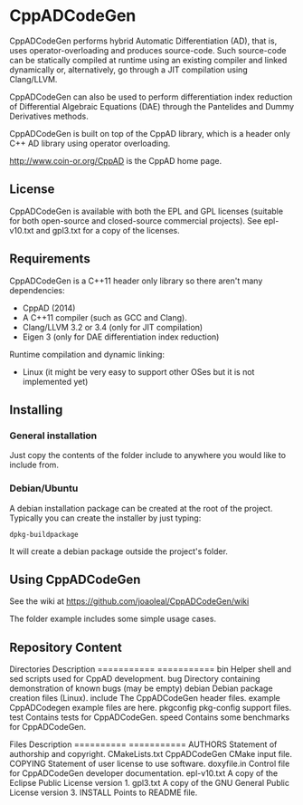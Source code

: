 # CppADCodeGen

CppADCodeGen performs hybrid Automatic Differentiation (AD), that is, uses 
operator-overloading and produces source-code. Such source-code can be 
statically compiled at runtime using an existing compiler and linked dynamically 
or, alternatively, go through a JIT compilation using Clang/LLVM.

CppADCodeGen can also be used to perform differentiation index reduction of 
Differential Algebraic Equations (DAE) through the Pantelides and Dummy 
Derivatives methods.

CppADCodeGen is built on top of the CppAD library, which is a header only C++
AD library using operator overloading.

http://www.coin-or.org/CppAD
is the CppAD home page.

## License

CppADCodeGen is available with both the EPL and GPL licenses (suitable for both
open-source and closed-source commercial projects).
See epl-v10.txt and gpl3.txt for a copy of the licenses.

## Requirements

CppADCodeGen is a C++11 header only library so there aren't many dependencies:

 - CppAD (2014)
 - A C++11 compiler (such as GCC and Clang).
 - Clang/LLVM 3.2 or 3.4 (only for JIT compilation)
 - Eigen 3 (only for DAE differentiation index reduction)

Runtime compilation and dynamic linking:
 - Linux (it might be very easy to support other OSes but it is not implemented yet)

## Installing

### General installation

Just copy the contents of the folder include to anywhere you would like to 
include from.

### Debian/Ubuntu

A debian installation package can be created at the root of the project.
Typically you can create the installer by just typing:

    dpkg-buildpackage

It will create a debian package outside the project's folder.

## Using CppADCodeGen

See the wiki at 
https://github.com/joaoleal/CppADCodeGen/wiki

The folder example includes some simple usage cases.

## Repository Content

Directories    Description
===========    ===========
bin            Helper shell and sed scripts used for CppAD development.
bug            Directory containing demonstration of known bugs (may be empty)
debian         Debian package creation files (Linux).
include        The CppADCodeGen header files.
example        CppADCodegen example files are here.
pkgconfig      pkg-config support files.
test           Contains tests for CppADCodeGen.
speed          Contains some benchmarks for CppADCodeGen.


Files          Description
==========     ===========
AUTHORS        Statement of authorship and copyright.
CMakeLists.txt CppADCodeGen CMake input file.
COPYING        Statement of user license to use software.
doxyfile.in    Control file for CppADCodeGen developer documentation.
epl-v10.txt    A copy of the Eclipse Public License version 1.
gpl3.txt       A copy of the GNU General Public License version 3.
INSTALL        Points to README file.
